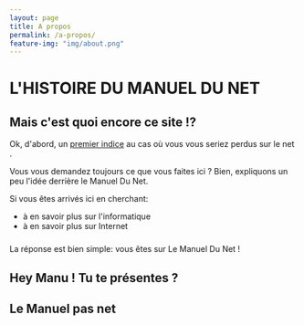 ```yaml
---
layout: page
title: A propos
permalink: /a-propos/
feature-img: "img/about.png"
---
```


# <i class="fa fa-history"></i> L'HISTOIRE DU MANUEL DU NET

## <i class="fa fa-info-circle"></i> Mais c'est quoi encore ce site !?

Ok, d'abord, un [premier indice](http://www.perdu.com/) au cas où vous vous seriez perdus sur le net <i class="fa fa-smile-o"></i>.

Vous vous demandez toujours ce que vous faites ici ? 
Bien, expliquons un peu l'idée derrière le Manuel Du Net.

Si vous êtes arrivés ici en cherchant:
* à en savoir plus sur l'informatique
* à en savoir plus sur Internet

### 

La réponse est bien simple: vous êtes sur Le Manuel Du Net !

## <i class="fa fa-users"></i> Hey Manu ! Tu te présentes ?

## <i class="fa fa-exclamation-triangle"></i> Le Manuel pas net


